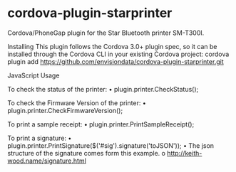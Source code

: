 # cordova-plugin-starprinter
Cordova/PhoneGap plugin for the Star Bluetooth printer SM-T300I.


Installing
This plugin follows the Cordova 3.0+ plugin spec, so it can be installed through the Cordova CLI in your existing Cordova project:
cordova plugin add https://github.com/envisiondata/cordova-plugin-starprinter.git

JavaScript Usage

To check the status of the printer:
•	plugin.printer.CheckStatus();

To check the Firmware Version of the printer:
•	plugin.printer.CheckFirmwareVersion();

To print a sample receipt:
•	plugin.printer.PrintSampleReceipt();

To print a signature:
•	plugin.printer.PrintSignature($('#sig').signature('toJSON'));
•	The json structure of the signature comes form this example.
  o	http://keith-wood.name/signature.html
